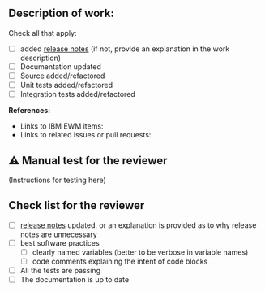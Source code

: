 ## Description of work:

Check all that apply:
- [ ] added [release notes](https://mr-reduction.readthedocs.io/en/latest/releases.html)
(if not, provide an explanation in the work description)
- [ ] Documentation updated
- [ ] Source added/refactored
- [ ] Unit tests added/refactored
- [ ] Integration tests added/refactored

**References:**
- Links to IBM EWM items:
- Links to related issues or pull requests:

## :warning: Manual test for the reviewer
(Instructions for testing here)

## Check list for the reviewer
- [ ] [release notes](https://mr-reduction.readthedocs.io/en/latest/releases.html)
updated, or an explanation is provided as to why release notes are unnecessary
- [ ] best software practices
    + [ ] clearly named variables (better to be verbose in variable names)
    + [ ] code comments explaining the intent of code blocks
- [ ] All the tests are passing
- [ ] The documentation is up to date

